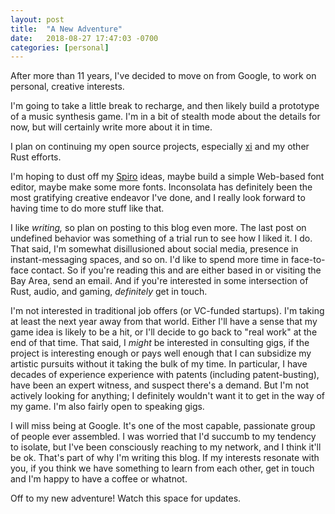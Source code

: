 ```yaml
---
layout: post
title:  "A New Adventure"
date:   2018-08-27 17:47:03 -0700
categories: [personal]
---
```

After more than 11 years, I've decided to move on from Google, to work on personal, creative interests.

I'm going to take a little break to recharge, and then likely build a prototype of a music synthesis game. I'm in a bit of stealth mode about the details for now, but will certainly write more about it in time.

I plan on continuing my open source projects, especially [xi](https://github.com/google/xi-editor) and my other Rust efforts.

I'm hoping to dust off my [Spiro](http://levien.com/spiro) ideas, maybe build a simple Web-based font editor, maybe make some more fonts. Inconsolata has definitely been the most gratifying creative endeavor I've done, and I really look forward to having time to do more stuff like that.

I like _writing,_ so plan on posting to this blog even more. The last post on undefined behavior was something of a trial run to see how I liked it. I do. That said, I'm somewhat disillusioned about social media, presence in instant-messaging spaces, and so on. I'd like to spend more time in face-to-face contact. So if you're reading this and are either based in or visiting the Bay Area, send an email. And if you're interested in some intersection of Rust, audio, and gaming, _definitely_ get in touch.

I'm not interested in traditional job offers (or VC-funded startups). I'm taking at least the next year away from that world. Either I'll have a sense that my game idea is likely to be a hit, or I'll decide to go back to "real work" at the end of that time. That said, I _might_ be interested in consulting gigs, if the project is interesting enough or pays well enough that I can subsidize my artistic pursuits without it taking the bulk of my time. In particular, I have decades of experience experience with patents (including patent-busting), have been an expert witness, and suspect there's a demand. But I'm not actively looking for anything; I definitely wouldn't want it to get in the way of my game. I'm also fairly open to speaking gigs.

I will miss being at Google. It's one of the most capable, passionate group of people ever assembled. I was worried that I'd succumb to my tendency to isolate, but I've been consciously reaching to my network, and I think it'll be ok. That's part of why I'm writing this blog. If my interests resonate with you, if you think we have something to learn from each other, get in touch and I'm happy to have a coffee or whatnot.

Off to my new adventure! Watch this space for updates.
